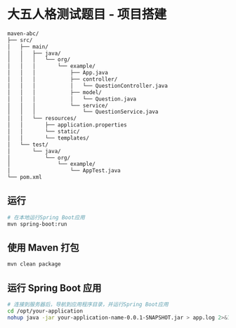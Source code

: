 # 大五人格测试题目 - 项目搭建

```bash
maven-abc/
├── src/
│   ├── main/
│   │   ├── java/
│   │   │   └── org/
│   │   │       └── example/
│   │   │           ├── App.java
│   │   │           ├── controller/
│   │   │           │   └── QuestionController.java
│   │   │           ├── model/
│   │   │           │   └── Question.java
│   │   │           └── service/
│   │   │               └── QuestionService.java
│   │   └── resources/
│   │       ├── application.properties
│   │       └── static/
│   │       └── templates/
│   └── test/
│       └── java/
│           └── org/
│               └── example/
│                   └── AppTest.java
└── pom.xml
```

## 运行

```bash
# 在本地运行Spring Boot应用
mvn spring-boot:run
```

## 使用 Maven 打包

```bash
mvn clean package
```

## 运行 Spring Boot 应用

```bash
# 连接到服务器后，导航到应用程序目录，并运行Spring Boot应用
cd /opt/your-application
nohup java -jar your-application-name-0.0.1-SNAPSHOT.jar > app.log 2>&1 &
```

<!-- nohup java -jar maven-abc-1.0-SNAPSHOT.jar > app.log 2>&1 -->
